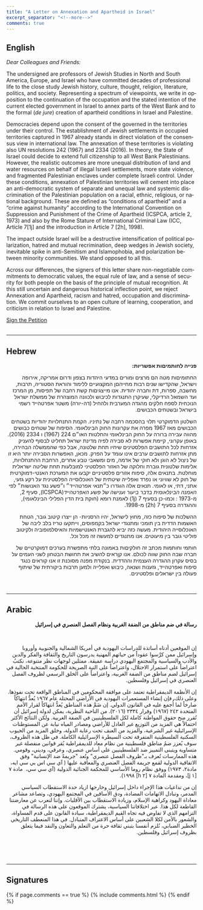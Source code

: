 ```yaml
---
title: "A Letter on Annexation and Apartheid in Israel"
excerpt_separator: "<!--more-->"
comments: true
---
```

<span lang="en">

<h2> English</h2>
<p><em>Dear Colleagues and Friends:</em></p>

<p>The undersigned are professors of Jewish Studies in North and South America, Europe, and Israel who have committed decades of professional life to the close study Jewish history, culture, thought, religion, literature, politics, and society. Representing a spectrum of viewpoints, we write in opposition to the continuation of the occupation and the stated intention of the current elected government in Israel to annex parts of the West Bank and to the formal (<em>de jure</em>) creation of apartheid conditions in Israel and Palestine.</p>
<p>Democracies depend upon the consent of the governed in the territories under their control. The establishment of Jewish settlements in occupied territories captured in 1967 already stands in direct violation of the consensus view in international law. The annexation of these territories is violating also UN resolutions 242 (1967) and 2334 (2016). In theory, the State of Israel could decide to extend full citizenship to all West Bank Palestinians. However, the realistic outcomes are more unequal distribution of land and water resources on behalf of illegal Israeli settlements, more state violence, and fragmented Palestinian enclaves under complete Israeli control. Under these conditions, annexation of Palestinian territories will cement into place an anti-democratic system of separate and unequal law and systemic discrimination of the Palestinian population on a racial, ethnic, religious, or national background. These are defined as &ldquo;conditions of apartheid&rdquo; and a &ldquo;crime against humanity&rdquo; according to the International Convention on Suppression and Punishment of the Crime of Apartheid (ICSPCA, article 2, 1973) and also by the Rome Stature of International Criminal Law (ICC, Article 7[1j] and the introduction in Article 7 [2h], 1998).</p>
<p>The impact outside Israel will be a destructive intensification of political polarization, hatred and mutual recrimination, deep wedges in Jewish society, inevitable spike in anti-Semitism and Islamophobia, and polarization between minority communities. We stand opposed to all this.</p>
<p>Across our differences, the signers of this letter share non-negotiable commitments to democratic values, the equal rule of law, and a sense of security for both people on the basis of the principle of mutual recognition. At this still uncertain and dangerous historical inflection point, we reject Annexation and Apartheid, racism and hatred, occupation and discrimination. We commit ourselves to an open culture of learning, cooperation, and criticism in relation to Israel and Palestine.</p>
</span>
<div class="mt3">
  <a href="#signatures" class="button button-blue button-big mobile-block">Sign the Petition</a>

</div>

<br />
<hr />

<h2>Hebrew</h2>

<div style='text-align:right;direction:rtl;unicode-bidi:embed'>
<span lang=HE>


<p><strong>פנייה לחותמיםות אפשריות:</strong></p>

<p>החתומיםות מטה הם מרצים ומורים במדעי היהדות בצפון ודרום אמריקה, אירופה וישראל, שהקדישו שנים רבות מחייהםן המקצועיים ללימוד והוראת הסטוריה, תרבות, מחשבה, ספרות, דת וחברה יהודית. אנו מייצגיםות קשת רחבה של תפיסות, מן המרכז ועד השמאל הרדיקלי, שעיקרן התנגדות לכיבוש ולכוונה המוצהרת של ממשלת ישראל הנוכחית לספח חלקים מהגדה המערבית ולהחיל (דה-יורה) משטר אפרטהייד רשמי בישראל ובשטחים הכבושים.</p>

<p>השלטון הדמוקרטי תלוי בהסכמה רחבה של נתיניו. הקמת התנחלויות יהודיות בשטחים הכבושים מאז 1967 מפרה את עקרונות החוק הבינלאומי. הסיפוח של שטחים כבושים מהווה עבירה ברורה על החוק הבינלאומי והחלטות האו״ם 224 (1967) ו 2334 (2016). באופן עקרוני, קיימת אפשרות לא סבירה לפיה מדינת ישראל תחליט לבסוף להעניק אזרחות לכל התושבים הפלסטינים שיחיו תחת שלטונה, אבל כפי שהממשלה הבהירה, מתן אזרחות לתושבים ערבים אינו עומד על הפרק. מכאן, האפשרות הסבירה יותר היא זו של ניצול לא הוגן ולא חוקי של אדמה, מים ומשאבי טבע אחרים, הרחבת ההתנחלויות, אלימות שלטונית גוברת וחלוקה של האזור הפלסטיני למובלעות תחת שליטה ישראלית מוחלטת. בתנאים אלה, סיפוח אזורים פלסטיניים יקבעו את המערכת האנטי-דמוקרטית של חוק לא שוויוני או נפרד ואפלייה שיטתית של האוכלוסייה הפלסטינית על רקע גזעי, אתני, דתי, או לאומי. תנאים אלה הוגדרו כ״תנאי אפרטהייד״ ו״פשע נגד האנושות״ לפי <em>האמנה הבינלאומית בדבר ביעור וענישה של פשע האפרטהייד</em>(ICSPCA), סעיף 2, מ-1973 : וכמו-כן בסעיף 7 (1j) לאמנת רומא (חוקת בית הדין הפלילי הבינלאומי), וההגדרה בסעיף 7 (2h) מ-1998.</p>

<p>ההשלכות של סיפוח כזה, מחוץ לישראל, יהיו הרסניות- הן ייצרו קיטוב גובר, הטחת האשמות הדדית בין תומכי ומתנגדי ישראל בקמפוסים, וייתקעו טריז בלב ליבה של האוכלוסייה היהודית. מעשה כזה יביא להגברת האנטישמיות והאיסלמופוביה ולקיטוב פוליטי גובר בין מיעוטים. אנו מתנגדים למעשה זה מכל וכל.</p>

<p>חותמי וחותמות מכתב זה חולקיםות באמונה בלתי מתפשרת בערכים דמוקרטיים של חברה שבה החוק שווה לכולם. אנו קןראים להשיב את תחושת הבטחון לשני העמים על בסיס עקרון ההגדרה העצמית וההדדית. בנקודת מפנה מסוכנת זו אנו קוראים כנגד סיפוח ואפרטהייד, גזענות ושנאה, כיבוש ואפלייה ולמען תרבות ביקורתית של שיתוף פעולה בין ישראלים ופלסטינים.</p>
</span>

</div>

<br />
<hr />

<h2>Arabic</h2>
<div style='text-align:right;direction:rtl;unicode-bidi:embed'>
<span lang=AR>
  <p><strong>رسالة في ضم مناطق من الضفة الغربية ونظام الفصل العنصري في إسرائيل</strong></p>
  <p>&nbsp;</p>
  <p>إن الموقعين أدناه أساتذة للدراسات اليهودية في أمريكا الشمالية والجنوبية وأوروبا وإسرائيل ممن كرَّسوا عقوداً من حياتهم المهنية يدرسون التاريخ والثقافة والفكر والدين والأدب والسياسية والمجتمع اليهودي دراسة عميقة. ممثلين لوجهات نظر متنوعة، نكتبُ اعتراضاً على استمرار الاحتلال، واعتراضاً على النية الصريحة للحكومة المنتخبة الحالية في إسرائيل لضم مناطق من الضفة الغربية، واعتراضاً على الخلق الرسمي لظروف الفصل العنصري في إسرائيل وفلسطين.</p>
  <p>إن الأنظمة الديمقراطية تعتمد على موافقة المحكومين في المناطق الواقعة تحت نفوذها. وعلى ذلك، فإن إنشاء المستعمرات اليهودية في الأراضي المحتلة عام ١٩٦٧ يُعدُّ انتهاكاً صارخاً لما أُجمع عليه في القانون الدولي. إن ضَمَّ هذه المناطق يُعدُّ انتهاكاً لقرار الأمم المتحدة ٢٤٢ (١٩٦٧) وقرار ٢٣٣٤ (٢٠١٦). من الناحية النظرية، يمكن لدولة إسرائيل أن تُقرر منح حقوق المواطنة كاملة لكل الفلسطينيين في الضفة الغربية. ولكن النتائج الأكثر احتمالاً هي المزيد من التوزيع غير العادل للأراضي ومصادر المياه نيابة عن المستوطنات الإسرائيلية غير الشرعية، والمزيد من العنف تحت رعاية الدولة، وخلق المزيد من الجيوب السكنية الفلسطينية المتفرقة تحت السيطرة الإسرائيلية الكاملة. في ظل هذه الظروف، سوف يُعزز ضمُ مناطق فلسطينية من نظام معاد للديمقراطية يُقر قوانين منفصلة غير متساوية ويتبنى التمييز ضد الفلسطينيين على أساس عنصري، وعرقي، وديني، وقومي. هذه الممارسات تُعرف بـ"ظروف الفصل عنصري" وتُعد "جريمةً ضد الإنسانية" وفق الاتفاقية الدولية لقمع جريمة الفصل العنصري والمعاقبة عليها ( آي سي اس بي سي ايه، مادة٢، ١٩٧٣) ووفق نظام روما الأساسي للمحكمة الجنائية الدولية (آي سي سي،&nbsp; مادة ٧ [١ j]، ومقدمة المادة ٧ [٢ h] ١٩٩٨).</p>
  <p>إن من تداعيات هذا الإجراء داخل إسرائيل وخارجها ازياد حدة الاستقطاب السياسي المدمر، وتبادل الاتهامات المضادة، ودق الأسافين في المجتمع اليهودي، وتصاعد مشاعر معاداة اليهود وكراهية الإسلام، وزيادة الاستقطاب بين الأقليات. وإننا لنعرب عن معارضتنا القاطعة لكل هذا. عبر اختلافاتنا السياسية، يشترك الموقعون على هذه الرسالة في التزامهم الذي لا تفاوض فيه تجاه القيم الديمقراطية، سيادة القانون على قدم المساواة، والشعور بالأمن لكلا الشعبين على أساس الاعتراف المتبادل. في هذا المنعطف التاريخي الخطير الضبابي، نُلزم أنفسنا بتبني ثقافة حرة من التعلم والتعاون والنقد فيما يتعلق بظروف إسرائيل وفلسطين.</p>
  <p>&nbsp;</p>
</span>
</div>
<br />
<hr />
<h2 name="signatures">Signatures</h2>
{% if page.comments == true %}
  {% include comments.html %}
{% endif %}
